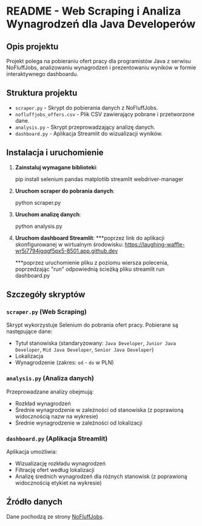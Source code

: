 # README - Web Scraping i Analiza Wynagrodzeń dla Java Developerów

## Opis projektu
Projekt polega na pobieraniu ofert pracy dla programistów Java z serwisu NoFluffJobs, analizowaniu wynagrodzeń i prezentowaniu wyników w formie interaktywnego dashboardu.

## Struktura projektu
- `scraper.py` - Skrypt do pobierania danych z NoFluffJobs.
- `nofluffjobs_offers.csv` - Plik CSV zawierający pobrane i przetworzone dane.
- `analysis.py` - Skrypt przeprowadzający analizę danych.
- `dashboard.py` - Aplikacja Streamlit do wizualizacji wyników.

## Instalacja i uruchomienie
1. **Zainstaluj wymagane biblioteki**:
   
   pip install selenium pandas matplotlib streamlit webdriver-manager
  
3. **Uruchom scraper do pobrania danych**:
   
   python scraper.py
   
4. **Uruchom analizę danych**:
  
   python analysis.py
   
5. **Uruchom dashboard Streamlit**:
   ***poprzez link do aplikacji skonfigurowanej w wirtualnym środowisku:
   https://laughing-waffle-wr5j7794jgqgf5px5-8501.app.github.dev

   ***poprzez uruchomienie pliku z poziomu wiersza polecenia, poprzedzając "run" odpowiednią ścieżką pliku
   streamlit run dashboard.py
   

## Szczegóły skryptów
### `scraper.py` (Web Scraping)
Skrypt wykorzystuje Selenium do pobrania ofert pracy. Pobierane są następujące dane:
- Tytuł stanowiska (standaryzowany: `Java Developer`, `Junior Java Developer`, `Mid Java Developer`, `Senior Java Developer`)
- Lokalizacja
- Wynagrodzenie (zakres: `od` - `do` w PLN)

### `analysis.py` (Analiza danych)
Przeprowadzane analizy obejmują:
- Rozkład wynagrodzeń
- Średnie wynagrodzenie w zależności od stanowiska (z poprawioną widocznością nazw na wykresie)
- Średnie wynagrodzenie w zależności od lokalizacji

### `dashboard.py` (Aplikacja Streamlit)
Aplikacja umożliwia:
- Wizualizację rozkładu wynagrodzeń
- Filtrację ofert według lokalizacji
- Analizę średnich wynagrodzeń dla różnych stanowisk (z poprawioną widocznością etykiet na wykresie)

## Źródło danych
Dane pochodzą ze strony [NoFluffJobs](https://nofluffjobs.com/pl/Java).
